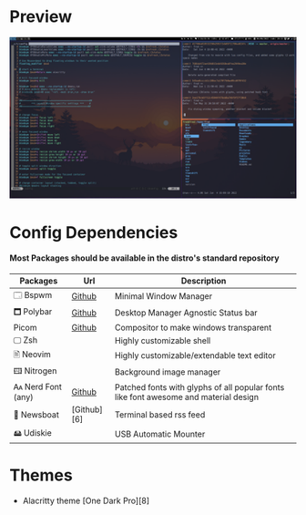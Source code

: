 
# Preview

![Setup Image](Pictures/setup-image.png)

# Config Dependencies

#### Most Packages should be available in the distro's standard repository

|Packages             |  Url          |Description                                                                            
|---------            | -----         |-----------                                                                            
|🗔  Bspwm             |[Github][1]    |Minimal Window Manager                                                                 
|🗖  Polybar           |[Github][2]    |Desktop Manager Agnostic Status bar                                                    
|   Picom             |[Github][4]    |Compositor to make windows transparent                                                 
|🖵  Zsh               |               |Highly customizable shell                                                              
|🖹  Neovim            |               |Highly customizable/extendable text editor                                             
|🖽  Nitrogen          |               |Background image manager                                                               
|🗛  Nerd Font (any)   |[Github][5]    |Patched fonts with glyphs of all popular fonts like font awesome and material design   
|📰 Newsboat          |[Github][6]    |Terminal based rss feed                                                                
|🖴  Udiskie           |               |USB Automatic Mounter                                                                  

[1]: https://github.com/baskerville/bspwm 
[2]: https://github.com/polybar/polybar 
[3]: https://github.com/neovim/neovim
[4]: https://github.com/ryanoasis/nerd-fonts
[5]: https://github.com/newsboat/newsboat 


# Themes

- Alacritty theme [One Dark Pro][8]

[7]: https://github.com/eendroroy/alacritty-theme/blob/master/themes/one_dark.yaml 
